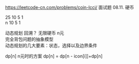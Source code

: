 https://leetcode-cn.com/problems/coin-lcci/
面试题 08.11. 硬币

25  10  5  1  
n  10 5 1 

动态规划  回溯？
无限硬币   n元  
完全背包问题的抽象模型   
  动态规划的几大要素：状态，选择以及边界条件

dp[n]  n元时的方案
dp[n] = dp[n - icon[i]]+dp[n]